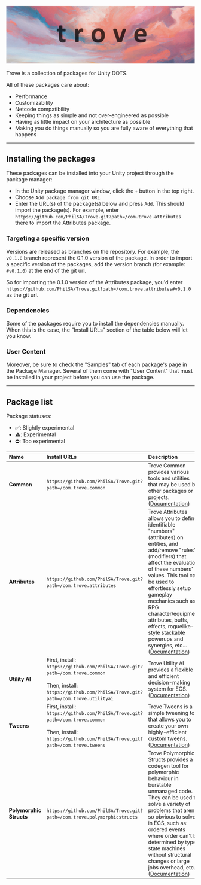 ![](./trove_header.png)

Trove is a collection of packages for Unity DOTS.

All of these packages care about:
* Performance
* Customizability
* Netcode compatibility
* Keeping things as simple and not over-engineered as possible 
* Having as little impact on your architecture as possible
* Making you do things manually so you are fully aware of everything that happens

----------------------------

## Installing the packages

These packages can be installed into your Unity project through the package manager:
* In the Unity package manager window, click the `+` button in the top right.
* Choose `Add package from git URL`.
* Enter the URL(s) of the package(s) below and press `Add`. This should import the package(s). For example, enter `https://github.com/PhilSA/Trove.git?path=/com.trove.attributes` there to import the Attributes package.


### Targeting a specific version

Versions are released as branches on the repository. For example, the `v0.1.0` branch represent the 0.1.0 version of the package. In order to import a specific version of the packages, add the version branch (for example: `#v0.1.0`) at the end of the git url.

So for importing the 0.1.0 version of the Attributes package, you'd enter `https://github.com/PhilSA/Trove.git?path=/com.trove.attributes#v0.1.0` as the git url.


### Dependencies

Some of the packages require you to install the dependencies manually. When this is the case, the "Install URLs" section of the table below will let you know.


### User Content
Moreover, be sure to check the "Samples" tab of each package's page in the Package Manager. Several of them come with "User Content" that must be installed in your project before you can use the package.

----------------------------

## Package list

Package statuses:
* ✅: Slightly experimental
* ⚠️: Experimental
* ⛔: Too experimental


| **Name** | **Install URLs** | **Description** | **Status** |
| :--- | :--- | :--- | :--- |
| **Common** | `https://github.com/PhilSA/Trove.git?path=/com.trove.common` | Trove Common provides various tools and utilities that may be used by other packages or projects. <br> ([Documentation](./com.trove.common/Documentation~/index.md)) | ✅ |
| **Attributes** | `https://github.com/PhilSA/Trove.git?path=/com.trove.attributes` | Trove Attributes allows you to define identifiable "numbers" (attributes) on entities, and add/remove "rules" (modifiers) that affect the evaluation of these numbers' values. This tool can be used to effortlessly setup gameplay mechanics such as RPG character/equipment attributes, buffs, effects, roguelike-style stackable powerups and synergies, etc... <br> ([Documentation](./com.trove.attributes/Documentation~/index.md)) | ⚠️ |
| **Utility AI** | First, install: <br> `https://github.com/PhilSA/Trove.git?path=/com.trove.common` <br><br> Then, install: <br> `https://github.com/PhilSA/Trove.git?path=/com.trove.utilityai` | Trove Utility AI provides a flexible and efficient decision-making system for ECS. <br> ([Documentation](./com.trove.utilityai/Documentation~/index.md)) | ⚠️ |
| **Tweens** | First, install: <br> `https://github.com/PhilSA/Trove.git?path=/com.trove.common` <br><br> Then, install: <br> `https://github.com/PhilSA/Trove.git?path=/com.trove.tweens` | Trove Tweens is a simple tweening tool that allows you to create your own highly-efficient custom tweens. <br> ([Documentation](./com.trove.tweens/Documentation~/index.md)) | ⚠️ |
| **Polymorphic Structs** | `https://github.com/PhilSA/Trove.git?path=/com.trove.polymorphicstructs` | Trove Polymorphic Structs provides a codegen tool for polymorphic behaviour in burstable unmanaged code. They can be used to solve a variety of problems that aren't so obvious to solve in ECS, such as: ordered events where order can't be determined by type, state machines without structural changes or large jobs overhead, etc... <br> ([Documentation](./com.trove.polymorphicstructs/Documentation~/index.md)) | ⚠️ |

